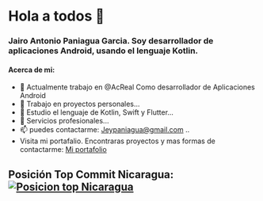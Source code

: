 # Hola a todos 👋


### Jairo Antonio Paniagua Garcia. Soy desarrollador de aplicaciones Android, usando el lenguaje Kotlin.

#### Acerca de mi:

- 🔭 Actualmente trabajo en @AcReal Como desarrollador de Aplicaciones Android
- 🔭 Trabajo en proyectos personales...
- 🌱 Estudio el lenguaje de Kotlin, Swift y Flutter...
- 💬 Servicios profesionales...
- 📫 puedes contactarme: Jeypaniagua@gmail.com ..
- Visita mi portafalio. Encontraras proyectos y mas formas de contactarme: [Mi portafolio](https://jey1322.github.io/)
  
## Posición Top Commit Nicaragua:  [![Posicion top Nicaragua](https://user-badge.committers.top/nicaragua_private/jey1322.svg)](https://user-badge.committers.top/nicaragua_private/jey1322)
